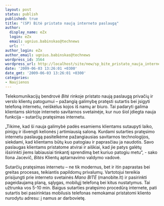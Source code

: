 ```yaml
---
layout: post
status: publish
published: true
title: "(SP) Bitė pristato naują interneto paslaugą"
author:
  display_name: eZx
  login: eZx
  email: ugnius.babinskas@technews
  url: ''
author_login: eZx
author_email: ugnius.babinskas@technews
wordpress_id: 3564
wordpress_url: http://localhost/site/new/sp_bite_pristato_nauja_interneto_paslauga/
date: '2009-06-03 13:26:01 +0300'
date_gmt: '2009-06-03 13:26:01 +0300'
categories:
- Naujienos
---
```

<p>Telekomunikacijų bendrovė <i>Bitė</i> rinkoje pristato naują paslaugą privačių ir verslo klientų patogumui – pažangią galimybę pratęsti sutartis bei įsigyti telefoną internetu, neiškėlus kojos iš namų ar biuro. Tai padaryti galima klientams skirtoje interneto savitarnos svetainėje, kur nuo šiol įdiegta nauja funkcija – sutarčių pratęsimas internetu.</p>
<p>„Tikime, kad ši nauja galimybė padės esamiems klientams sutaupyti laiko, pinigų ir išvengti kelionės į artimiausią saloną. Kurdami sutarties pratęsimo internetu paslaugą pasitelkėme pažangiausias savitarnos technologijos, siekdami, kad klientams būtų kuo patogiau ir paprasčiau ja naudotis. Savo paslaugas klientams pristatome atvirai ir aiškiai, kad jie patys galėtų išsirinkti jiems labiausiai tinkantį sprendimą bet kuriuo patogiu metu“, - sako Ilona Jacevič, <i>Bitės</i> Klientų aptarnavimo valdymo vadovė.</p>
<p>Sutarčių pratęsimas internetu – ne tik modernus, bet ir itin paprastas bei greitas procesas, teikiantis papildomų privalumų. Vartotojui tereikia prisijungti prie interneto svetainės <i>Mano BITĖ</i> (manobite.lt) ir pasirinkti pageidaujamą planą, sąlygas, mobilųjį telefoną bei kitus nustatymus. Tai užtrunka vos 5-10 min. Baigus sutarties pratęsimo procedūrą internete, pati sutartis bei pasirinktas mobilusis telefonas nemokamai pristatomi kliento nurodytu adresu: į namus ar darbovietę.</p>

